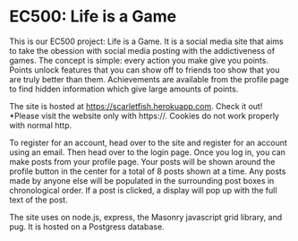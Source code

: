 # EC500: Life is a Game
This is our EC500 project: Life is a Game. It is a social media site that aims to take the obession with
social media posting with the addictiveness of games. The concept is simple: every action you make give you 
points. Points unlock features that you can show off to friends too show that you are truly better than them.
Achievements are available from the profile page to find hidden information which give large amounts of points.

The site is hosted at https://scarletfish.herokuapp.com. Check it out!
*Please visit the website only with https://. Cookies do not work properly with normal http.

To register for an account, head over to the site and register for an account using an email. Then head over
to the login page. Once you log in, you can make posts from your profile page. Your posts will be shown around
the profile button in the center for a total of 8 posts shown at a time. Any posts made by anyone else will be
populated in the surrounding post boxes in chronological order. If a post is clicked, a display will pop up with
the full text of the post.

The site uses on node.js, express, the Masonry javascript grid library, and pug. It is hosted on a Postgress database.

